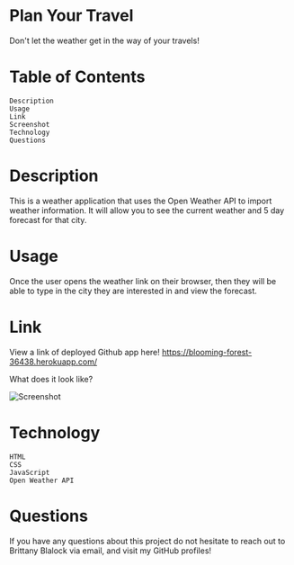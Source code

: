 # Plan Your Travel 

Don't let the weather get in the way of your travels! 

# Table of Contents

    Description
    Usage
    Link
    Screenshot
    Technology
    Questions

# Description

This is a weather application that uses the Open Weather API to import weather information. It will allow you to see the current weather and 5 day forecast for that city. 


# Usage

Once the user opens the weather link on their browser, then they will be able to type in the city they are interested in and view the forecast. 

# Link

View a link of deployed Github app here! 
https://blooming-forest-36438.herokuapp.com/

What does it look like? 

![Screenshot](https://github.com/brittnicole207/weather-challenge/assets/Screenshot%2022-11-10%at%4.12.00%PM.png)

# Technology

    HTML
    CSS
    JavaScript
    Open Weather API 

# Questions

If you have any questions about this project do not hesitate to reach out to Brittany Blalock via email, and visit my GitHub profiles!
